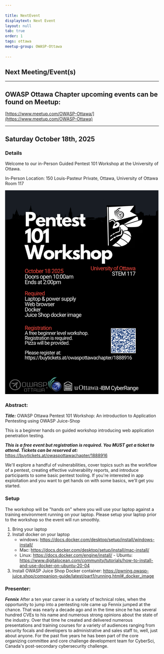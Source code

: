 ```yaml
---

title: NextEvent
displaytext: Next Event
layout: null
tab: true
order: 1
tags: ottawa
meetup-group: OWASP-Ottawa

---
```


## Next Meeting/Event(s)

[//]: # (Comment: When updating the next event info also update the homepage)

---

## OWASP Ottawa Chapter upcoming events can be found on Meetup:

[https://www.meetup.com/OWASP-Ottawa/](https://www.meetup.com/OWASP-Ottawa)

---

## Saturday October 18th, 2025
### Details

Welcome to our in-Person Guided Pentest 101 Workshop at the University of Ottawa.

In-Person Location:
150 Louis-Pasteur Private, Ottawa,
University of Ottawa
Room 117

![Workshop Poster](assets/images/posters/OWASPOttawaPentest101Workshop-2025.png)

### Abstract:
***Title:*** OWASP Ottawa Pentest 101 Workshop: An introduction to Application Pentesting using OWASP Juice-Shop

This is a beginner hands on guided workshop introducing web application penetration testing.

***This is a free event but registration is required. You MUST get a ticket to attend. Tickets can be reserved at:***
https://buytickets.at/owaspottawachapter/1888916

We'll explore a handful of vulnerabilities, cover topics such as the workflow of a pentest, creating effective vulnerability reports, and introduce participants to some basic pentest tooling. If you're interested in app exploitation and you want to get hands on with some basics, we'll get you started.

### Setup
The workshop will be "hands on" where you will use your laptop against a training environment running on your laptop. Please setup your laptop prior to the workshop so the event will run smoothly. 

1. Bring your laptop
2. Install docker on your laptop
   - windows: https://docs.docker.com/desktop/setup/install/windows-install/
   - Mac: https://docs.docker.com/desktop/setup/install/mac-install/
   - Linux: https://docs.docker.com/engine/install/
            - Ubuntu: https://www.digitalocean.com/community/tutorials/how-to-install-and-use-docker-on-ubuntu-20-04
3. Install OWASP Juice Shop Docker container:
        https://pwning.owasp-juice.shop/companion-guide/latest/part1/running.html#_docker_image

### Presenter:
***Fennix*** After a ten year career in a variety of technical roles, when the opportunity to jump into a pentesting role came up Fennix jumped at the chance. That was nearly a decade ago and in the time since he has several hundred CVEs to his name and numerous strong opinions about the state of the industry. Over that time he created and delivered numerous presentations and training courses for a variety of audiences ranging from security focals and developers to administrative and sales staff to, well, just about anyone. For the past five years he has been part of the core organizing committee and core challenge development team for CyberSci, Canada's post-secondary cybersecurity challenge.
